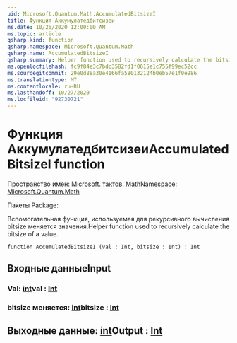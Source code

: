 ```yaml
---
uid: Microsoft.Quantum.Math.AccumulatedBitsizeI
title: Функция Аккумулатедбитсизеи
ms.date: 10/26/2020 12:00:00 AM
ms.topic: article
qsharp.kind: function
qsharp.namespace: Microsoft.Quantum.Math
qsharp.name: AccumulatedBitsizeI
qsharp.summary: Helper function used to recursively calculate the bitsize of a value.
ms.openlocfilehash: fc9f84e3c7bdc3582fd1f0615e1c755f99ec52cc
ms.sourcegitcommit: 29e0d88a30e4166fa580132124b0eb57e1f0e986
ms.translationtype: MT
ms.contentlocale: ru-RU
ms.lasthandoff: 10/27/2020
ms.locfileid: "92730721"
---
```

# <a name="accumulatedbitsizei-function"></a><span data-ttu-id="e13ac-102">Функция Аккумулатедбитсизеи</span><span class="sxs-lookup"><span data-stu-id="e13ac-102">AccumulatedBitsizeI function</span></span>

<span data-ttu-id="e13ac-103">Пространство имен: [Microsoft. тактов. Math](xref:Microsoft.Quantum.Math)</span><span class="sxs-lookup"><span data-stu-id="e13ac-103">Namespace: [Microsoft.Quantum.Math](xref:Microsoft.Quantum.Math)</span></span>

<span data-ttu-id="e13ac-104">Пакеты [](https://nuget.org/packages/)</span><span class="sxs-lookup"><span data-stu-id="e13ac-104">Package: [](https://nuget.org/packages/)</span></span>


<span data-ttu-id="e13ac-105">Вспомогательная функция, используемая для рекурсивного вычисления bitsize меняется значения.</span><span class="sxs-lookup"><span data-stu-id="e13ac-105">Helper function used to recursively calculate the bitsize of a value.</span></span>

```qsharp
function AccumulatedBitsizeI (val : Int, bitsize : Int) : Int
```


## <a name="input"></a><span data-ttu-id="e13ac-106">Входные данные</span><span class="sxs-lookup"><span data-stu-id="e13ac-106">Input</span></span>

### <a name="val--int"></a><span data-ttu-id="e13ac-107">Val: [int](xref:microsoft.quantum.lang-ref.int)</span><span class="sxs-lookup"><span data-stu-id="e13ac-107">val : [Int](xref:microsoft.quantum.lang-ref.int)</span></span>




### <a name="bitsize--int"></a><span data-ttu-id="e13ac-108">bitsize меняется: [int](xref:microsoft.quantum.lang-ref.int)</span><span class="sxs-lookup"><span data-stu-id="e13ac-108">bitsize : [Int](xref:microsoft.quantum.lang-ref.int)</span></span>





## <a name="output--int"></a><span data-ttu-id="e13ac-109">Выходные данные: [int](xref:microsoft.quantum.lang-ref.int)</span><span class="sxs-lookup"><span data-stu-id="e13ac-109">Output : [Int](xref:microsoft.quantum.lang-ref.int)</span></span>


